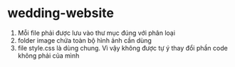 # wedding-website
1. Mỗi file phải được lưu vào thư mục đúng với phân loại
2. folder image chứa toàn bộ hình ảnh cần dùng
3. file style.css là dùng chung. Vì vậy không được tự ý thay đổi phần code không phải của mình
